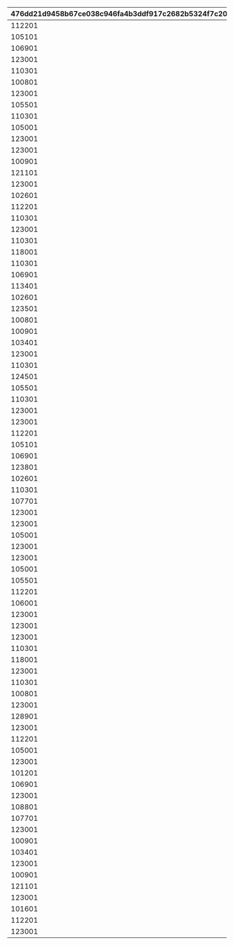 |476dd21d9458b67ce038c946fa4b3ddf917c2682b5324f7c20a88ea9651fbf86|edd299b9275c0d24ea079c354dd88986d3a7ae1115904da1e6af1719bf67fdf3|216b374904d5c58690f512999a10fa0e0090b748880f1d834024cde418db11d4|2d1df6d699381d1051b744571f58a6304b40a81a1915ecbd4349f907362c0f0a|8c6d1b1bf3ff28281723308c50fc0068709ff78a23cd135044a2bda5256a90a1|64a3a7a2210f788f91d53f88885d95e8d0533510620da77e096af5ced1648314|0c56bb44ff0b4e899263c115585f153eb41eda4b6e88efad8bd59285e1eae02a|195a23d67e9ce4e009bdb6a278f759dcfb3ccbf63ae2b16742b8175745085383|d8f953742c5b4d908fb26ea97ba95ca5d70d2f5299d5297807acdadab955c800|eaf1cadccf82b24b3e9446036b60bd110005f1a9b24d3eecb3a1dccc28426ff0|0aaceaf11a61df0ce37382122a1f0884e48f44c247ccc14c29b8475da5b53d22|5dc3a4fdaf8aab6104ba5fc480b908c0f31ef74af534af23a17ee28ed96c7c5a|bc820e49800a1aad8b6954594796125c09dec8edf55abe7d3004449d77fe128f|e4a9bcf61b337e3af5712f1b2dfc6009c96970e55f117212eb11b59de33de812|a848bfad3cb5ac07a5b45bb44bee48a74341f25758d493f9eb7d7ba3af807846|c150dc0bb3d734505d8dd527e184997d0616cec371650ca4c68a4b0e94b52261|edb74c1d05a3b16e08c7aebe97d204e1608e3bd8e58a8d01f086b24ef79faa80|4488283dfc33aed2b865a52e129eb7065b6ea372262efd887f005d349a7c9e8e|df0c0c368a3ec432c3e8b0137ca27096dc0b873835f9dcc690d9a8cf4bceec03|
| --- | --- | --- | --- | --- | --- | --- | --- | --- | --- | --- | --- | --- | --- | --- | --- | --- | --- | --- |
|112201|6|105501|1001|100003|100701|6|100701|6|1|-100|1|6|6|103401|0|123001|90|100111|
|105101|6|100901|1001|100003|103401|6|106601|6|2|-100|1|6|6|103401|0|123001|90|100112|
|106901|6|110301|1001|100003|110301|6|112701|6|3|-100|1|6|6|113401|0|101801|90|100113|
|123001|4|117301|1001|100003|100201|4|102901|4|1|-100|2|4|5|103401|0|100201|90|100121|
|110301|4|105101|1001|100003|104001|4|104801|4|2|-100|2|4|4|117301|0|104001|90|100122|
|100801|5|118501|1001|100003|101401|4|101401|4|3|-100|2|4|4|118001|0|111001|90|100123|
|123001|2|112201|1001|100003|112201|1|100701|2|1|-100|3|1|3|117301|0|100801|90|100131|
|105501|1|103401|1001|100003|105501|1|100501|2|2|-100|3|2|1|106601|0|112201|90|100132|
|110301|2|113401|1001|100003|124501|1|105401|1|3|-100|3|3|2|104801|0|124501|90|100133|
|105001|6|117301|1002|100003|111401|6|106601|6|1|-100|1|6|6|103401|0|111401|90|100211|
|123001|6|113401|1002|100003|113401|6|105201|6|2|-100|1|6|6|105401|0|100801|90|100212|
|123001|6|105501|1002|100003|105501|6|100501|6|3|-100|1|6|6|103401|0|107701|90|100213|
|100901|5|124101|1002|100003|122801|4|122801|4|1|-100|2|4|4|103401|0|119001|90|100221|
|121101|4|103401|1002|100003|100501|4|105201|4|2|-100|2|5|4|100501|0|123001|90|100222|
|123001|4|105501|1002|100003|118501|4|100701|4|3|-100|2|5|5|103401|0|118501|90|100223|
|102601|1|103401|1002|100003|108901|1|105201|2|1|-100|3|3|1|108901|0|123001|90|100231|
|112201|2|113401|1002|100003|104801|1|104801|1|2|-100|3|3|2|102601|0|123001|90|100232|
|110301|1|100501|1002|100003|106001|1|100701|2|3|-100|3|7|2|114701|0|106001|90|100233|
|123001|6|103401|1003|100003|102901|6|102901|6|1|-100|1|6|6|122801|0|125101|90|100311|
|110301|6|180301|1003|100003|180301|6|105401|6|2|-100|1|6|6|106601|0|111001|90|100312|
|118001|6|123001|1003|100003|121401|6|101401|6|3|-100|1|6|6|121401|0|118501|90|100313|
|110301|4|103401|1003|100003|114701|4|114701|4|1|-100|2|5|4|106601|0|123001|90|100321|
|106901|4|110301|1003|100003|106901|4|100701|4|2|-100|2|4|5|117301|0|180201|90|100322|
|113401|4|105101|1003|100003|124501|4|103401|4|3|-100|2|5|4|117501|0|124501|90|100323|
|102601|2|117301|1003|100003|108101|1|103401|8|1|-100|3|3|1|108101|0|123001|90|100331|
|123501|2|112701|1003|100003|108201|1|100701|1|2|-100|3|8|2|103401|0|108201|90|100332|
|100801|1|101001|1003|100003|108301|1|101401|3|3|-100|3|8|1|123001|0|108301|90|100333|
|100901|6|103401|1004|100003|106601|6|114701|6|1|-100|1|6|6|106601|0|110301|90|100411|
|103401|6|105401|1004|100003|180401|6|180401|6|2|-100|1|6|6|100501|0|106901|90|100412|
|123001|6|101401|1004|100003|100801|6|103401|6|3|-100|1|6|6|105501|0|100801|90|100413|
|110301|4|180301|1004|100003|105401|4|105401|4|1|-100|2|4|4|106601|0|118001|90|100421|
|124501|4|110301|1004|100003|101801|4|105301|4|2|-100|2|4|5|113401|0|101801|90|100422|
|105501|4|103401|1004|100003|123301|4|105201|4|3|-100|2|5|4|123301|0|123001|90|100423|
|110301|3|126101|1004|100003|126101|3|126001|3|1|-100|3|8|2|125801|0|108301|90|100431|
|123001|2|121101|1004|100003|103301|7|103301|1|2|-100|3|8|3|103401|0|108301|90|100432|
|123001|2|180501|1004|100003|105801|7|105801|2|3|-100|3|7|3|117301|0|106001|90|100433|
|112201|6|105501|1005|100003|105501|6|100701|6|1|-100|1|6|6|103401|0|123001|90|100511|
|105101|6|100901|1005|100003|100901|6|106601|6|2|-100|1|6|6|103401|0|123001|90|100512|
|106901|6|110301|1005|100003|112701|6|112701|6|3|-100|1|6|6|113401|0|101801|90|100513|
|123801|4|100101|1005|100003|100101|4|114701|4|1|-100|2|4|4|106601|0|110301|90|100521|
|102601|4|105501|1005|100003|102601|4|105201|4|2|-100|2|4|4|103401|0|112201|90|100522|
|110301|4|105501|1005|100003|119201|4|105401|4|3|-100|2|4|4|119201|0|121401|90|100523|
|107701|1|103401|1005|100003|106601|1|105201|1|1|-100|3|8|8|106601|0|108301|90|100531|
|123001|3|126101|1005|100003|127901|3|127901|1|2|-100|3|8|3|103401|0|108301|90|100532|
|123001|1|102601|1005|100003|108401|7|105801|2|3|-100|3|8|3|123301|0|108401|90|100533|
|105001|6|117301|1006|100003|111401|6|106601|6|1|-100|1|6|6|103401|0|111401|90|100611|
|123001|6|113401|1006|100003|113401|6|105201|6|2|-100|1|6|6|105401|0|100801|90|100612|
|123001|6|105501|1006|100003|107701|6|100501|6|3|-100|1|6|6|103401|0|107701|90|100613|
|105001|4|112201|1006|100003|112201|4|106601|4|1|-100|2|4|4|103401|0|111401|90|100621|
|105501|4|105301|1006|100003|123001|4|102901|4|2|-100|2|5|4|105401|0|123001|90|100622|
|112201|4|101401|1006|100003|117301|4|100701|4|3|-100|2|5|4|117301|0|123001|90|100623|
|106001|1|105501|1006|100003|128301|3|128301|1|1|-100|3|8|7|103401|0|108301|90|100631|
|123001|2|123301|1006|100003|106501|1|106501|1|2|-100|3|8|3|106601|0|108301|90|100632|
|123001|2|110301|1006|100003|109001|8|109001|1|3|-100|3|8|3|102601|0|107701|90|100633|
|123001|6|103401|1007|100003|125101|6|102901|6|1|-100|1|6|6|122801|1001|125101|90|100711|
|110301|6|180301|1007|100003|111001|6|105401|6|2|-100|1|6|6|106601|1001|111001|90|100712|
|118001|6|123001|1007|100003|118001|6|101401|6|3|-100|1|6|6|121401|1001|118501|90|100713|
|123001|4|117301|1007|100003|100201|4|102901|4|1|-100|2|4|5|103401|1001|100201|90|100721|
|110301|4|105101|1007|100003|105101|4|104801|4|2|-100|2|4|4|117301|1001|104001|90|100722|
|100801|4|118501|1007|100003|100801|4|101401|4|3|-100|2|4|4|118001|1001|111001|90|100723|
|123001|1|102601|1007|100003|128801|3|128801|2|1|-100|3|3|3|123301|1001|118501|90|100731|
|128901|1|105501|1007|100003|128901|1|104501|1|2|-100|3|8|3|103401|1001|108301|90|100732|
|123001|2|117301|1007|100003|128701|3|128301|3|3|-100|3|8|3|128701|1001|108301|90|100733|
|112201|6|105501|1008|100003|100701|6|100701|6|1|-100|1|6|6|103401|1002|123001|90|100811|
|105001|6|117301|1008|100003|111401|6|106601|6|2|-100|1|6|6|103401|1002|111401|90|100812|
|123001|6|103401|1008|100003|102901|6|102901|6|3|-100|1|6|6|122801|1002|125101|90|100813|
|101201|4|110301|1008|100003|110301|4|104601|4|1|-100|2|4|4|103401|1002|111401|90|100821|
|106901|4|113401|1008|100003|106601|4|105201|4|2|-100|2|5|5|106601|1002|123001|90|100822|
|123001|4|101401|1008|100003|123001|4|103401|4|3|-100|2|4|5|105501|1002|100801|90|100823|
|108801|2|112201|1008|100003|108801|1|108901|1|1|-100|3|8|1|103401|1002|108301|90|100831|
|107701|3|126101|1008|100003|129001|1|100701|1|2|-100|3|3|8|108901|1002|129001|90|100832|
|123001|1|101401|1008|100003|100201|1|103401|3|3|-100|3|1|3|126101|1002|100201|90|100833|
|100901|6|103401|1009|100003|100901|6|114701|6|1|-100|1|6|6|106601|1003|110301|90|100911|
|103401|6|105401|1009|100003|106901|6|180401|6|2|-100|1|6|6|100501|1003|106901|90|100912|
|123001|6|101401|1009|100003|101401|6|103401|6|3|-100|1|6|6|105501|1003|100801|90|100913|
|100901|4|124101|1009|100003|122801|4|122801|4|1|-100|2|4|4|103401|1003|119001|90|100921|
|121101|4|103401|1009|100003|100501|4|105201|4|2|-100|2|5|4|100501|1003|123001|90|100922|
|123001|4|105501|1009|100003|103401|4|100701|4|3|-100|2|5|5|103401|1003|118501|90|100923|
|101601|1|103401|1009|100003|120001|2|120001|7|1|-100|3|8|7|104901|1003|108301|90|100931|
|112201|1|101801|1009|100003|112201|1|108901|1|2|-100|3|3|2|100501|1003|129001|90|100932|
|123001|3|126101|1009|100003|123001|1|100701|3|3|-100|3|3|3|128801|1003|129001|90|100933|